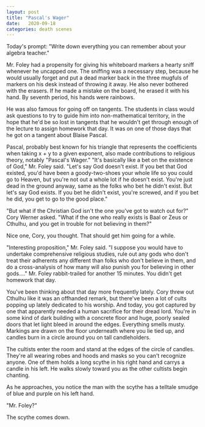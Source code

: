 ```yaml
---
layout: post
title: "Pascal's Wager"
date:   2020-09-18
categories: death scenes
---
```

Today's prompt: "Write down everything you can remember about your algebra teacher."

Mr. Foley had a propensity for giving his whiteboard markers a hearty sniff whenever he uncapped one. The sniffing was a necessary step, because he would usually forget and put a dead marker back in the three mugfuls of markers on his desk instead of throwing it away. He also never bothered with the erasers. If he made a mistake on the board, he erased it with his hand. By seventh period, his hands were rainbows.

He was also famous for going off on tangents. The students in class would ask questions to try to guide him into non-mathematical territory, in the hope that he'd be so lost in tangents that he wouldn't get through enough of the lecture to assign homework that day. It was on one of those days that he got on a tangent about Blaise Pascal.

Pascal, probably best known for his triangle that represents the coefficients when taking x + y to a given exponent, also made contributions to religious theory, notably "Pascal's Wager." "It's basically like a bet on the existence of God," Mr. Foley said. "Let's say God doesn't exist. If you bet that God existed, you'd have been a goody-two-shoes your whole life so you could go to Heaven, but you're not out a whole lot if he doesn't exist. You're just dead in the ground anyway, same as the folks who bet he didn't exist. But let's say God exists. If you bet he didn't exist, you're screwed, and if you bet he did, you get to go to the good place."

"But what if the Christian God isn't the one you've got to watch out for?" Cory Werner asked. "What if the one who really exists is Baal or Zeus or Cthulhu, and you get in trouble for not believing in them?"

Nice one, Cory, you thought. That should get him going for a while.

"Interesting proposition," Mr. Foley said. "I suppose you would have to undertake comprehensive religious studies, rule out any gods who don't treat their adherents any different than folks who don't believe in them, and do a cross-analysis of how many will also punish you for believing in other gods...." Mr. Foley rabbit-trailed for another 15 minutes. You didn't get homework that day.

You've been thinking about that day more frequently lately. Cory threw out Cthulhu like it was an offhanded remark, but there've been a lot of cults popping up lately dedicated to his worship. And today, you got captured by one that apparently needed a human sacrifice for their dread lord. You're in some kind of dark building with a concrete floor and huge, poorly sealed doors that let light bleed in around the edges. Everything smells musty. Markings are drawn on the floor underneath where you lie tied up, and candles burn in a circle around you on tall candleholders.

The cultists enter the room and stand at the edges of the circle of candles. They're all wearing robes and hoods and masks so you can't recognize anyone. One of them holds a long scythe in his right hand and carrys a candle in his left. He walks slowly toward you as the other cultists begin chanting.

As he approaches, you notice the man with the scythe has a telltale smudge of blue and purple on his left hand.

"Mr. Foley?"

The scythe comes down.
